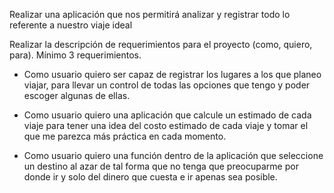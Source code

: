 Realizar una aplicación que nos permitirá analizar y registrar todo lo
referente a nuestro viaje ideal

Realizar la descripción de requerimientos para el proyecto (como, quiero,
para). Mínimo 3 requerimientos.

- Como usuario quiero ser capaz de registrar los lugares a los que planeo viajar,
para llevar un control de todas las opciones que tengo y poder escoger algunas
de ellas.

- Como usuario quiero una aplicación que calcule un estimado de cada viaje para
tener una idea del costo estimado de cada viaje y tomar el que me parezca más
práctica en cada momento.

- Como usuario quiero una función dentro de la aplicación que seleccione un
destino al azar de tal forma que no tenga que preocuparme por donde ir y solo
del dinero que cuesta e ir apenas sea posible.

